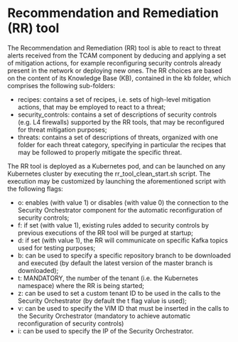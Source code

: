 # Recommendation and Remediation (RR) tool

The Recommendation and Remediation (RR) tool is able to react to threat alerts received from the TCAM component by deducing and applying a set of mitigation actions, for example reconfiguring security controls already present in the network or deploying new ones. The RR choices are based on the content of its Knowledge Base (KB), contained in the kb folder, which comprises the following sub-folders:

- recipes: contains a set of recipes, i.e. sets of high-level mitigation actions, that may be employed to react to a threat;
- security_controls: contains a set of descriptions of security controls (e.g. L4 firewalls) supported by the RR tools, that may be reconfigured for threat mitigation purposes;
- threats: contains a set of descriptions of threats, organized with one folder for each threat category, specifying in particular the recipes that may be followed to properly mitigate the specific threat.

The RR tool is deployed as a Kubernetes pod, and can be launched on any Kubernetes cluster by executing the rr_tool_clean_start.sh script. The execution may be customized by launching the aforementioned script with the following flags:

- o: enables (with value 1) or disables (with value 0) the connection to the Security Orchestrator component for the automatic reconfiguration of security controls;
- f: if set (with value 1), existing rules added to security controls by previous executions of the RR tool will be purged at startup;
- d: if set (with value 1), the RR will communicate on specific Kafka topics used for testing purposes;
- b: can be used to specify a specific repository branch to be downloaded and executed (by default the latest version of the master branch is downloaded);
- t: MANDATORY, the number of the tenant (i.e. the Kubernetes namespace) where the RR is being started;
- z: can be used to set a custom tenant ID to be used in the calls to the Security Orchestrator (by default the t flag value is used);
- v: can be used to specify the VIM ID that must be inserted in the calls to the Security Orchestrator (mandatory to achieve automatic reconfiguration of security controls)
- i: can be used to specify the IP of the Security Orchestrator.

